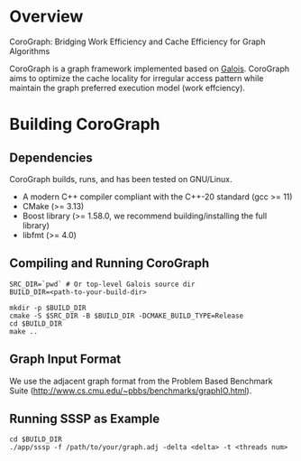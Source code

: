 # Overview
CoroGraph: Bridging Work Efficiency and Cache Efficiency for Graph Algorithms


CoroGraph is a graph framework implemented based on [Galois](https://github.com/IntelligentSoftwareSystems/Galois).
CoroGraph aims to optimize the cache locality for irregular access pattern while maintain the graph preferred
execution model (work effciency).

# Building CoroGraph

## Dependencies

CoroGraph builds, runs, and has been tested on GNU/Linux.

- A modern C++ compiler compliant with the C++-20 standard (gcc >= 11)
- CMake (>= 3.13)
- Boost library (>= 1.58.0, we recommend building/installing the full library)
- libfmt (>= 4.0)

## Compiling and Running CoroGraph


```
SRC_DIR=`pwd` # Or top-level Galois source dir
BUILD_DIR=<path-to-your-build-dir>

mkdir -p $BUILD_DIR
cmake -S $SRC_DIR -B $BUILD_DIR -DCMAKE_BUILD_TYPE=Release
cd $BUILD_DIR
make ..
```

## Graph Input Format
We use the adjacent graph format from the Problem Based Benchmark Suite (http://www.cs.cmu.edu/~pbbs/benchmarks/graphIO.html).

## Running SSSP as Example

```
cd $BUILD_DIR
./app/sssp -f /path/to/your/graph.adj -delta <delta> -t <threads num>
```





